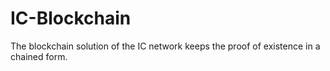 # IC-Blockchain
The blockchain solution of the IC network keeps the proof of existence in a chained form.

